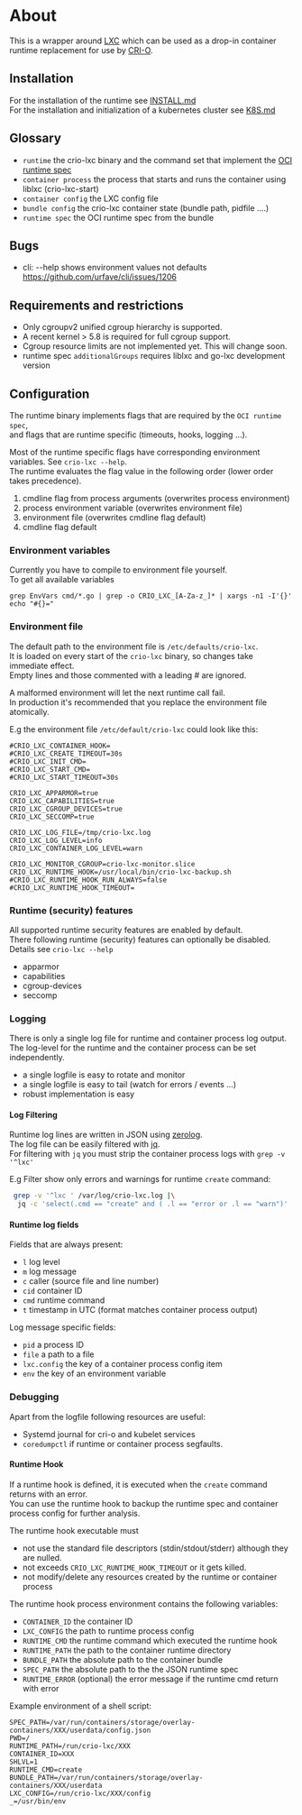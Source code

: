 # About

This is a wrapper around [LXC](https://github.com/lxc/lxc) which can be used as
a drop-in container runtime replacement for use by
[CRI-O](https://github.com/kubernetes-sigs/cri-o).

## Installation 

For the installation of the runtime see [INSTALL.md](INSTALL.md)</br>
For the installation and initialization of a kubernetes cluster see [K8S.md](K8S.md)

## Glossary

* `runtime` the crio-lxc binary and the command set that implement the [OCI runtime spec](https://github.com/opencontainers/runtime-spec/releases/download/v1.0.2/oci-runtime-spec-v1.0.2.html)
* `container process`  the process that starts and runs the container using liblxc (crio-lxc-start)
* `container config` the LXC config file
* `bundle config` the crio-lxc container state (bundle path, pidfile ....)
* `runtime spec` the OCI runtime spec from the bundle

## Bugs

* cli: --help shows environment values not defaults https://github.com/urfave/cli/issues/1206

## Requirements and restrictions

* Only cgroupv2 unified cgroup hierarchy is supported.
* A recent kernel > 5.8 is required for full cgroup support.
* Cgroup resource limits are not implemented yet. This will change soon.
* runtime spec `additionalGroups` requires liblxc and go-lxc development version

## Configuration

The runtime binary implements flags that are required by the `OCI runtime spec`,</br>
and flags that are runtime specific (timeouts, hooks, logging ...).

Most of the runtime specific flags have corresponding environment variables. See `crio-lxc --help`.</br>
The runtime evaluates the flag value in the following order (lower order takes precedence).

1. cmdline flag from process arguments (overwrites process environment)
2. process environment variable (overwrites environment file)
3. environment file (overwrites cmdline flag default)
4. cmdline flag default

### Environment variables

Currently you have to compile to environment file yourself.</br>
To get all available variables 

```
grep EnvVars cmd/*.go | grep -o CRIO_LXC_[A-Za-z_]* | xargs -n1 -I'{}' echo "#{}="
```

###  Environment file

The default path to the environment file is `/etc/defaults/crio-lxc`.</br>
It is loaded on every start of the `crio-lxc` binary, so changes take immediate effect.</br>
Empty lines and those commented with a leading *#* are ignored.</br>

A malformed environment will let the next runtime call fail.</br>
In production it's recommended that you replace the environment file atomically.</br>

E.g the environment file `/etc/default/crio-lxc` could look like this:

```
#CRIO_LXC_CONTAINER_HOOK=
#CRIO_LXC_CREATE_TIMEOUT=30s
#CRIO_LXC_INIT_CMD=
#CRIO_LXC_START_CMD=
#CRIO_LXC_START_TIMEOUT=30s

CRIO_LXC_APPARMOR=true
CRIO_LXC_CAPABILITIES=true
CRIO_LXC_CGROUP_DEVICES=true
CRIO_LXC_SECCOMP=true

CRIO_LXC_LOG_FILE=/tmp/crio-lxc.log
CRIO_LXC_LOG_LEVEL=info
CRIO_LXC_CONTAINER_LOG_LEVEL=warn

CRIO_LXC_MONITOR_CGROUP=crio-lxc-monitor.slice
CRIO_LXC_RUNTIME_HOOK=/usr/local/bin/crio-lxc-backup.sh
#CRIO_LXC_RUNTIME_HOOK_RUN_ALWAYS=false
#CRIO_LXC_RUNTIME_HOOK_TIMEOUT=
```

### Runtime (security) features

All supported runtime security features are enabled by default.</br>
There following runtime (security) features can optionally be disabled.</br>
Details see `crio-lxc --help`

* apparmor
* capabilities
* cgroup-devices
* seccomp

### Logging

There is only a single log file for runtime and container process log output.</br>
The log-level for the runtime and the container process can be set independently.

* a single logfile is easy to rotate and monitor
* a single logfile is easy to tail (watch for errors / events ...)
* robust implementation is easy

#### Log Filtering

Runtime log lines are written in JSON using [zerolog](https://github.com/rs/zerolog).</br>
The log file can be easily filtered with [jq](https://stedolan.github.io/jq/).</br>
For filtering with  `jq` you must strip the container process logs with `grep -v '^lxc'`</br>

E.g Filter show only errors and warnings for runtime `create` command:

```sh
 grep -v '^lxc ' /var/log/crio-lxc.log |\
  jq -c 'select(.cmd == "create" and ( .l == "error or .l == "warn")'
```

#### Runtime log fields

Fields that are always present:

* `l` log level
* `m` log message
* `c` caller (source file and line number)
* `cid` container ID
* `cmd` runtime command
* `t` timestamp in UTC (format matches container process output)


Log message specific fields:

* `pid` a process ID
* `file` a path to a file
* `lxc.config` the key of a container process config item 
* `env` the key of an environment variable


### Debugging

Apart from the logfile following resources are useful:

* Systemd journal for cri-o and kubelet services 
* `coredumpctl` if runtime or container process segfaults. 

#### Runtime Hook

If a runtime hook is defined, it is executed when the `create` command returns with an error.</br>
You can use the runtime hook to backup the runtime spec and container process config for further analysis.</br>

The runtime hook executable must 

* not use the standard file descriptors (stdin/stdout/stderr) although they are nulled.
* not exceeds `CRIO_LXC_RUNTIME_HOOK_TIMEOUT` or it gets killed.
* not modify/delete any resources created by the runtime or container process

The runtime hook process environment contains the following variables:

* `CONTAINER_ID` the container ID
* `LXC_CONFIG` the path to runtime process config
* `RUNTIME_CMD` the runtime command which executed the runtime hook
* `RUNTIME_PATH` the path to the container runtime directory
* `BUNDLE_PATH` the absolute path to the container bundle
* `SPEC_PATH` the absolute path to the the JSON runtime spec
* `RUNTIME_ERROR` (optional) the error message if the runtime cmd return with error

Example environment of a shell script:

```
SPEC_PATH=/var/run/containers/storage/overlay-containers/XXX/userdata/config.json
PWD=/
RUNTIME_PATH=/run/crio-lxc/XXX
CONTAINER_ID=XXX
SHLVL=1
RUNTIME_CMD=create
BUNDLE_PATH=/var/run/containers/storage/overlay-containers/XXX/userdata
LXC_CONFIG=/run/crio-lxc/XXX/config
_=/usr/bin/env
```
